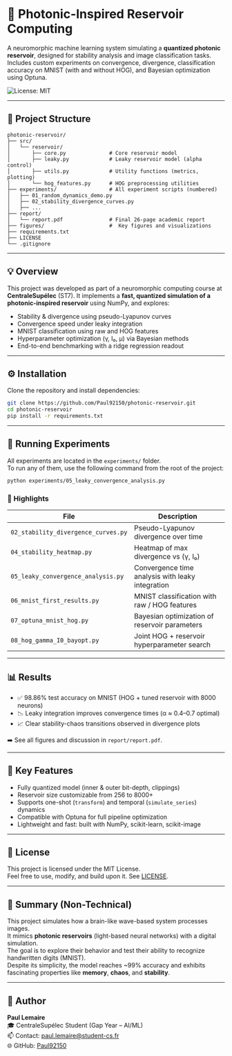 # 🔬 Photonic-Inspired Reservoir Computing

A neuromorphic machine learning system simulating a **quantized photonic reservoir**, designed for stability analysis and image classification tasks. Includes custom experiments on convergence, divergence, classification accuracy on MNIST (with and without HOG), and Bayesian optimization using Optuna.

![License: MIT](https://img.shields.io/badge/license-MIT-blue.svg)

---

## 📁 Project Structure

```
photonic-reservoir/
├── src/
│   └── reservoir/
│       ├── core.py              # Core reservoir model
│       ├── leaky.py             # Leaky reservoir model (alpha control)
│       ├── utils.py             # Utility functions (metrics, plotting)
│       └── hog_features.py      # HOG preprocessing utilities
├── experiments/                 # All experiment scripts (numbered)
│   ├── 01_random_dynamics_demo.py
│   ├── 02_stability_divergence_curves.py
│   ├── ...
├── report/
│   └── report.pdf               # Final 26-page academic report
├── figures/                     #  Key figures and visualizations
├── requirements.txt
├── LICENSE
└── .gitignore
```

---

## 💡 Overview

This project was developed as part of a neuromorphic computing course at **CentraleSupélec** (ST7). It implements a **fast, quantized simulation of a photonic-inspired reservoir** using NumPy, and explores:

- Stability & divergence using pseudo-Lyapunov curves  
- Convergence speed under leaky integration  
- MNIST classification using raw and HOG features  
- Hyperparameter optimization (γ, I₀, μ) via Bayesian methods  
- End-to-end benchmarking with a ridge regression readout  

---

## ⚙️ Installation

Clone the repository and install dependencies:

```bash
git clone https://github.com/Paul92150/photonic-reservoir.git
cd photonic-reservoir
pip install -r requirements.txt
```

---

## 🚀 Running Experiments

All experiments are located in the `experiments/` folder.  
To run any of them, use the following command from the root of the project:

```bash
python experiments/05_leaky_convergence_analysis.py
```

### 📂 Highlights

| File                                | Description                                      |
|-------------------------------------|--------------------------------------------------|
| `02_stability_divergence_curves.py` | Pseudo-Lyapunov divergence over time            |
| `04_stability_heatmap.py`           | Heatmap of max divergence vs (γ, I₀)            |
| `05_leaky_convergence_analysis.py`  | Convergence time analysis with leaky integration |
| `06_mnist_first_results.py`         | MNIST classification with raw / HOG features    |
| `07_optuna_mnist_hog.py`            | Bayesian optimization of reservoir parameters   |
| `08_hog_gamma_I0_bayopt.py`         | Joint HOG + reservoir hyperparameter search     |

---

## 📊 Results

- ✅ 98.86% test accuracy on MNIST (HOG + tuned reservoir with 8000 neurons)  
- 📉 Leaky integration improves convergence times (α ≈ 0.4–0.7 optimal)  
- 📈 Clear stability-chaos transitions observed in divergence plots  

➡️ See all figures and discussion in `report/report.pdf`.

---

## 🔧 Key Features

- Fully quantized model (inner & outer bit-depth, clippings)
- Reservoir size customizable from 256 to 8000+
- Supports one-shot (`transform`) and temporal (`simulate_series`) dynamics
- Compatible with Optuna for full pipeline optimization
- Lightweight and fast: built with NumPy, scikit-learn, scikit-image

---

## 📄 License

This project is licensed under the MIT License.  
Feel free to use, modify, and build upon it. See [LICENSE](LICENSE).

---

## 🧠 Summary (Non-Technical)

This project simulates how a brain-like wave-based system processes images.  
It mimics **photonic reservoirs** (light-based neural networks) with a digital simulation.  
The goal is to explore their behavior and test their ability to recognize handwritten digits (MNIST).  
Despite its simplicity, the model reaches ~99% accuracy and exhibits fascinating properties like **memory**, **chaos**, and **stability**.

---

## 👤 Author

**Paul Lemaire**  
🎓 CentraleSupélec Student (Gap Year – AI/ML)  
📫 Contact: paul.lemaire@student-cs.fr  
🌐 GitHub: [Paul92150](https://github.com/Paul92150)
